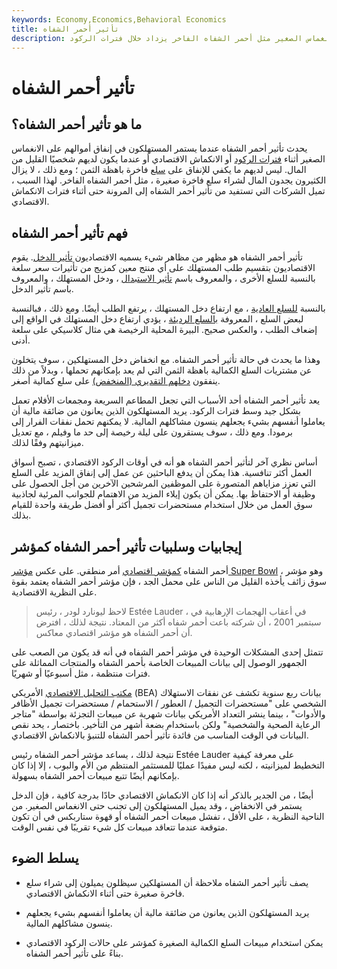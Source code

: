 ```yaml
---
keywords: Economy,Economics,Behavioral Economics
title: تأثير أحمر الشفاه
description: تأثير أحمر الشفاه هو نظرية مفادها أن الإنفاق على الانغماس الصغير مثل أحمر الشفاه الفاخر يزداد خلال فترات الركود.
---
```


# تأثير أحمر الشفاه
## ما هو تأثير أحمر الشفاه؟

يحدث تأثير أحمر الشفاه عندما يستمر المستهلكون في إنفاق أموالهم على الانغماس الصغير أثناء [فترات الركود](/recession) أو الانكماش الاقتصادي أو عندما يكون لديهم شخصيًا القليل من المال. ليس لديهم ما يكفي للإنفاق على [سلع](/big-ticket-item) فاخرة باهظة الثمن ؛ ومع ذلك ، لا يزال الكثيرون يجدون المال لشراء سلع فاخرة صغيرة ، مثل أحمر الشفاه الفاخر. لهذا السبب ، تميل الشركات التي تستفيد من تأثير أحمر الشفاه إلى المرونة حتى أثناء فترات الانكماش الاقتصادي.

## فهم تأثير أحمر الشفاه

تأثير أحمر الشفاه هو مظهر من مظاهر شيء يسميه الاقتصاديون [تأثير الدخل](/incomeeffect). يقوم الاقتصاديون بتقسيم طلب المستهلك على أي منتج معين كمزيج من تأثيرات سعر سلعة بالنسبة للسلع الأخرى ، والمعروف باسم [تأثير الاستبدال](/substitution-effect) ، ودخل المستهلك ، والمعروف باسم تأثير الدخل.

بالنسبة [للسلع العادية](/normal-good) ، مع ارتفاع دخل المستهلك ، يرتفع الطلب أيضًا. ومع ذلك ، فبالنسبة لبعض السلع ، المعروفة [بالسلع الرديئة](/inferior-good) ، يؤدي ارتفاع دخل المستهلك في الواقع إلى إضعاف الطلب ، والعكس صحيح. البيرة المحلية الرخيصة هي مثال كلاسيكي على سلعة أدنى.

وهذا ما يحدث في حالة تأثير أحمر الشفاه. مع انخفاض دخل المستهلكين ، سوف يتخلون عن مشتريات السلع الكمالية باهظة الثمن التي لم يعد بإمكانهم تحملها ، وبدلاً من ذلك ينفقون [دخلهم التقديري (المنخفض)](/discretionaryincome) على سلع كمالية أصغر.

يعد تأثير أحمر الشفاه أحد الأسباب التي تجعل المطاعم السريعة ومجمعات الأفلام تعمل بشكل جيد وسط فترات الركود. يريد المستهلكون الذين يعانون من ضائقة مالية أن يعاملوا أنفسهم بشيء يجعلهم ينسون مشاكلهم المالية. لا يمكنهم تحمل نفقات الفرار إلى برمودا. ومع ذلك ، سوف يستقرون على ليلة رخيصة إلى حد ما وفيلم ، مع تعديل ميزانيتهم وفقًا لذلك.

أساس نظري آخر لتأثير أحمر الشفاه هو أنه في أوقات الركود الاقتصادي ، تصبح أسواق العمل أكثر تنافسية. هذا يمكن أن يدفع الباحثين عن عمل إلى إنفاق المزيد على السلع التي تعزز مزاياهم المتصورة على الموظفين المرشحين الآخرين من أجل الحصول على وظيفة أو الاحتفاظ بها. يمكن أن يكون إيلاء المزيد من الاهتمام للجوانب المرئية لجاذبية سوق العمل من خلال استخدام مستحضرات تجميل أكثر أو أفضل طريقة واحدة للقيام بذلك.

## إيجابيات وسلبيات تأثير أحمر الشفاه كمؤشر

أحمر الشفاه [كمؤشر اقتصادي](/economic_indicator) أمر منطقي. على عكس [مؤشر Super Bowl](/superbowlindicator) ، وهو مؤشر سوق زائف يأخذه القليل من الناس على محمل الجد ، فإن مؤشر أحمر الشفاه يعتمد بقوة على النظرية الاقتصادية.

> لاحظ ليونارد لودر ، رئيس Estée Lauder ، في أعقاب الهجمات الإرهابية في سبتمبر 2001 ، أن شركته باعت أحمر شفاه أكثر من المعتاد. نتيجة لذلك ، افترض أن أحمر الشفاه هو مؤشر اقتصادي معاكس.

>

تتمثل إحدى المشكلات الوحيدة في مؤشر أحمر الشفاه في أنه قد يكون من الصعب على الجمهور الوصول إلى بيانات المبيعات الخاصة بأحمر الشفاه والمنتجات المماثلة على فترات منتظمة ، مثل أسبوعيًا أو شهريًا.

[مكتب التحليل الاقتصادي](/bea) الأمريكي (BEA) بيانات ربع سنوية تكشف عن نفقات الاستهلاك الشخصي على "مستحضرات التجميل / العطور / الاستحمام / مستحضرات تجميل الأظافر والأدوات" ، بينما ينشر التعداد الأمريكي بيانات شهرية عن مبيعات التجزئة بواسطة "متاجر الرعاية الصحية والشخصية" ولكن باستخدام بضعة أشهر من التأخير. باختصار ، يحد نقص البيانات في الوقت المناسب من فائدة تأثير أحمر الشفاه للتنبؤ بالانكماش الاقتصادي.

نتيجة لذلك ، يساعد مؤشر أحمر الشفاه رئيس Estée Lauder على معرفة كيفية التخطيط لميزانيته ، لكنه ليس مفيدًا عمليًا للمستثمر المنتظم من الأم والبوب ، إلا إذا كان بإمكانهم أيضًا تتبع مبيعات أحمر الشفاه بسهولة.

أيضًا ، من الجدير بالذكر أنه إذا كان الانكماش الاقتصادي حادًا بدرجة كافية ، فإن الدخل يستمر في الانخفاض ، وقد يميل المستهلكون إلى تجنب حتى الانغماس الصغير. من الناحية النظرية ، على الأقل ، تفشل مبيعات أحمر الشفاه أو قهوة ستاربكس في أن تكون متوقعة عندما تتعاقد مبيعات كل شيء تقريبًا في نفس الوقت.

## يسلط الضوء

- يصف تأثير أحمر الشفاه ملاحظة أن المستهلكين سيظلون يميلون إلى شراء سلع فاخرة صغيرة حتى أثناء الانكماش الاقتصادي.

- يريد المستهلكون الذين يعانون من ضائقة مالية أن يعاملوا أنفسهم بشيء يجعلهم ينسون مشاكلهم المالية.

- يمكن استخدام مبيعات السلع الكمالية الصغيرة كمؤشر على حالات الركود الاقتصادي بناءً على تأثير أحمر الشفاه.

